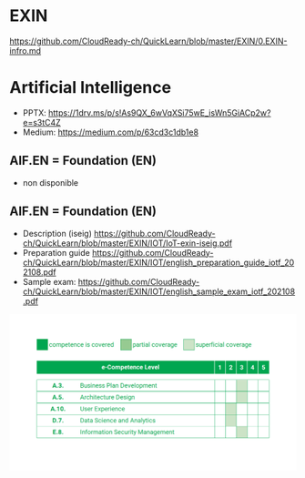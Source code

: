 # EXIN
https://github.com/CloudReady-ch/QuickLearn/blob/master/EXIN/0.EXIN-infro.md
# Artificial Intelligence
* PPTX: https://1drv.ms/p/s!As9QX_6wVqXSi75wE_isWn5GiACp2w?e=s3tC4Z
* Medium: https://medium.com/p/63cd3c1db1e8

## AIF.EN = Foundation (EN)
* non disponible

## AIF.EN = Foundation (EN)
* Description (iseig) https://github.com/CloudReady-ch/QuickLearn/blob/master/EXIN/IOT/IoT-exin-iseig.pdf
* Preparation guide https://github.com/CloudReady-ch/QuickLearn/blob/master/EXIN/IOT/english_preparation_guide_iotf_202108.pdf
* Sample exam: https://github.com/CloudReady-ch/QuickLearn/blob/master/EXIN/IOT/english_sample_exam_iotf_202108.pdf

![e-CF](https://github.com/CloudReady-ch/QuickLearn/blob/master/EXIN/IOT/e-CF_mapping_IOTF.png)
